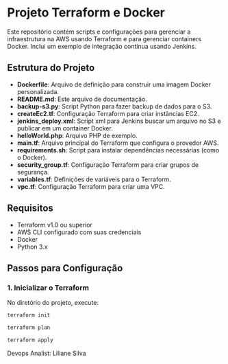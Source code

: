 # Projeto Terraform e Docker

Este repositório contém scripts e configurações para gerenciar a infraestrutura na AWS usando Terraform e para gerenciar containers Docker. Inclui um exemplo de integração contínua usando Jenkins.

## Estrutura do Projeto

- **Dockerfile**: Arquivo de definição para construir uma imagem Docker personalizada.
- **README.md**: Este arquivo de documentação.
- **backup-s3.py**: Script Python para fazer backup de dados para o S3.
- **createEc2.tf**: Configuração Terraform para criar instâncias EC2.
- **jenkins_deploy.xml**: Script xml para Jenkins buscar um arquivo no S3 e publicar em um container Docker.
- **helloWorld.php**: Arquivo PHP de exemplo.
- **main.tf**: Arquivo principal do Terraform que configura o provedor AWS.
- **requirements.sh**: Script para instalar dependências necessárias (como o Docker).
- **security_group.tf**: Configuração Terraform para criar grupos de segurança.
- **variables.tf**: Definições de variáveis para o Terraform.
- **vpc.tf**: Configuração Terraform para criar uma VPC.

## Requisitos

- Terraform v1.0 ou superior
- AWS CLI configurado com suas credenciais
- Docker
- Python 3.x

## Passos para Configuração

### 1. Inicializar o Terraform

No diretório do projeto, execute:

```sh
terraform init

terraform plan

terraform apply
```
Devops Analist: Liliane Silva
